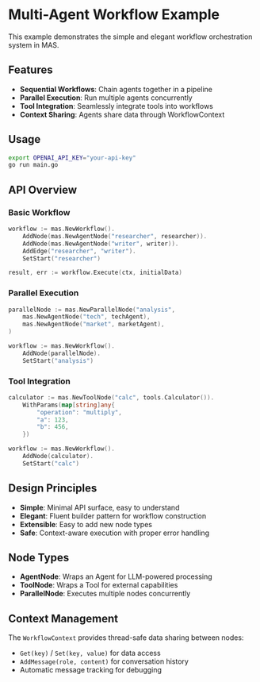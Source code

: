 # Multi-Agent Workflow Example

This example demonstrates the simple and elegant workflow orchestration system in MAS.

## Features

- **Sequential Workflows**: Chain agents together in a pipeline
- **Parallel Execution**: Run multiple agents concurrently
- **Tool Integration**: Seamlessly integrate tools into workflows
- **Context Sharing**: Agents share data through WorkflowContext

## Usage

```bash
export OPENAI_API_KEY="your-api-key"
go run main.go
```

## API Overview

### Basic Workflow

```go
workflow := mas.NewWorkflow().
    AddNode(mas.NewAgentNode("researcher", researcher)).
    AddNode(mas.NewAgentNode("writer", writer)).
    AddEdge("researcher", "writer").
    SetStart("researcher")

result, err := workflow.Execute(ctx, initialData)
```

### Parallel Execution

```go
parallelNode := mas.NewParallelNode("analysis",
    mas.NewAgentNode("tech", techAgent),
    mas.NewAgentNode("market", marketAgent),
)

workflow := mas.NewWorkflow().
    AddNode(parallelNode).
    SetStart("analysis")
```

### Tool Integration

```go
calculator := mas.NewToolNode("calc", tools.Calculator()).
    WithParams(map[string]any{
        "operation": "multiply",
        "a": 123,
        "b": 456,
    })

workflow := mas.NewWorkflow().
    AddNode(calculator).
    SetStart("calc")
```

## Design Principles

- **Simple**: Minimal API surface, easy to understand
- **Elegant**: Fluent builder pattern for workflow construction
- **Extensible**: Easy to add new node types
- **Safe**: Context-aware execution with proper error handling

## Node Types

- **AgentNode**: Wraps an Agent for LLM-powered processing
- **ToolNode**: Wraps a Tool for external capabilities
- **ParallelNode**: Executes multiple nodes concurrently

## Context Management

The `WorkflowContext` provides thread-safe data sharing between nodes:

- `Get(key)` / `Set(key, value)` for data access
- `AddMessage(role, content)` for conversation history
- Automatic message tracking for debugging
